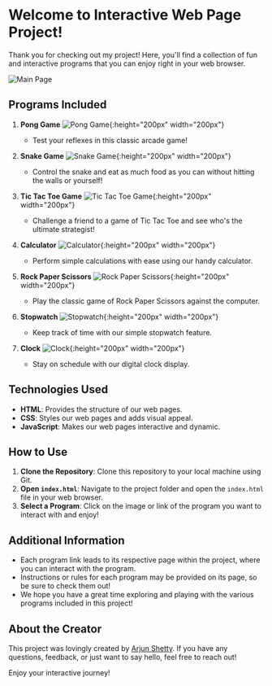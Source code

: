 # Welcome to Interactive Web Page Project!

Thank you for checking out my project! Here, you'll find a collection of fun and interactive programs that you can enjoy right in your web browser.

![Main Page](basic/images/main.png)

## Programs Included

1. **Pong Game**
   ![Pong Game](basic/images/pong.png){:height="200px" width="200px"}
   - Test your reflexes in this classic arcade game!

2. **Snake Game**
   ![Snake Game](basic/images/snake.png){:height="200px" width="200px"}
   - Control the snake and eat as much food as you can without hitting the walls or yourself!

3. **Tic Tac Toe Game**
   ![Tic Tac Toe Game](basic/images/ttt.png){:height="200px" width="200px"}
   - Challenge a friend to a game of Tic Tac Toe and see who's the ultimate strategist!

4. **Calculator**
   ![Calculator](basic/images/calc.png){:height="200px" width="200px"}
   - Perform simple calculations with ease using our handy calculator.

5. **Rock Paper Scissors**
   ![Rock Paper Scissors](basic/images/scissors.png){:height="200px" width="200px"}
   - Play the classic game of Rock Paper Scissors against the computer.

6. **Stopwatch**
   ![Stopwatch](basic/images/stopwatch.png){:height="200px" width="200px"}
   - Keep track of time with our simple stopwatch feature.

7. **Clock**
   ![Clock](basic/images/clock.png){:height="200px" width="200px"}
   - Stay on schedule with our digital clock display.

## Technologies Used

- **HTML**: Provides the structure of our web pages.
- **CSS**: Styles our web pages and adds visual appeal.
- **JavaScript**: Makes our web pages interactive and dynamic.

## How to Use

1. **Clone the Repository**: Clone this repository to your local machine using Git.
2. **Open `index.html`**: Navigate to the project folder and open the `index.html` file in your web browser.
3. **Select a Program**: Click on the image or link of the program you want to interact with and enjoy!

## Additional Information

- Each program link leads to its respective page within the project, where you can interact with the program.
- Instructions or rules for each program may be provided on its page, so be sure to check them out!
- We hope you have a great time exploring and playing with the various programs included in this project!

## About the Creator

This project was lovingly created by [Arjun Shetty](https://www.github.com/shettyarjun). If you have any questions, feedback, or just want to say hello, feel free to reach out!

Enjoy your interactive journey!
